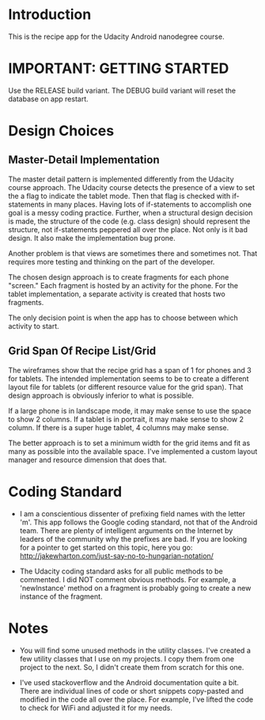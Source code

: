 # Introduction
This is the recipe app for the Udacity Android nanodegree course.


# IMPORTANT: GETTING STARTED
Use the RELEASE build variant. The DEBUG build variant will reset the database on app restart.


# Design Choices
## Master-Detail Implementation
The master detail pattern is implemented differently from the Udacity course approach. The
Udacity course detects the presence of a view to set the a flag to indicate the tablet mode. Then
that flag is checked with if-statements in many places. Having lots of if-statements to accomplish
one goal is a messy coding practice. Further, when a structural design decision is made, the
structure of the code (e.g. class design) should represent the structure, not if-statements
peppered all over the place. Not only is it bad design. It also make the implementation bug prone.

Another problem is that views are sometimes there and sometimes not. That requires more testing
and thinking on the part of the developer.

The chosen design approach is to create fragments for each phone "screen." Each fragment is hosted
by an activity for the phone. For the tablet implementation, a separate activity is created that
hosts two fragments.

The only decision point is when the app has to choose between which activity to start.


## Grid Span Of Recipe List/Grid
The wireframes show that the recipe grid has a span of 1 for phones and 3 for tablets. The intended
implementation seems to be to create a different layout file for tablets (or different resource
value for the grid span). That design approach is obviously inferior to what is possible.

If a large phone is in landscape mode, it may make sense to use the space to show 2 columns. If a
tablet is in portrait, it may make sense to show 2 column. If there is a super huge tablet,
4 columns may make sense.

The better approach is to set a minimum width for the grid items and fit as many as possible into
the available space. I've implemented a custom layout manager and resource dimension that does that.


# Coding Standard
- I am a conscientious dissenter of prefixing field names with the letter 'm'. This app follows
the Google coding standard, not that of the Android team. There are plenty of intelligent arguments
on the Internet by leaders of the community why the prefixes are bad. If you are looking for a
pointer to get started on this topic, here you go: 
http://jakewharton.com/just-say-no-to-hungarian-notation/

- The Udacity coding standard asks for all public methods to be commented. I did NOT comment
obvious methods. For example, a 'newInstance' method on a fragment is probably going to create a
new instance of the fragment.


# Notes
- You will find some unused methods in the utility classes. I've created a few utility classes that
I use on my projects. I copy them from one project to the next. So, I didn't create them from
scratch for this one.

- I've used stackoverflow and the Android documentation quite a bit. There are individual lines of
code or short snippets copy-pasted and modified in the code all over the place. For example, I've
lifted the code to check for WiFi and adjusted it for my needs.
